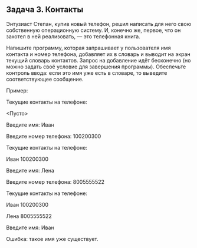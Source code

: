 ## Задача 3. Контакты
Энтузиаст Степан, купив новый телефон, решил написать для него свою собственную операционную систему. И, конечно же, первое, что он захотел в ней реализовать, — это телефонная книга.

Напишите программу, которая запрашивает у пользователя имя контакта и номер телефона, добавляет их в словарь и выводит на экран текущий словарь контактов. Запрос на добавление идёт бесконечно (но можно задать своё условие для завершения программы). Обеспечьте контроль ввода: если это имя уже есть в словаре, то выведите соответствующее сообщение.

 

Пример:

Текущие контакты на телефоне:

<Пусто>

Введите имя: Иван

Введите номер телефона: 100200300

 

Текущие контакты на телефоне:

Иван  100200300

 

Введите имя: Лена

Введите номер телефона: 8005555522

 

Текущие контакты на телефоне:

Иван  100200300

Лена  8005555522

 

Введите имя: Иван

Ошибка: такое имя уже существует.